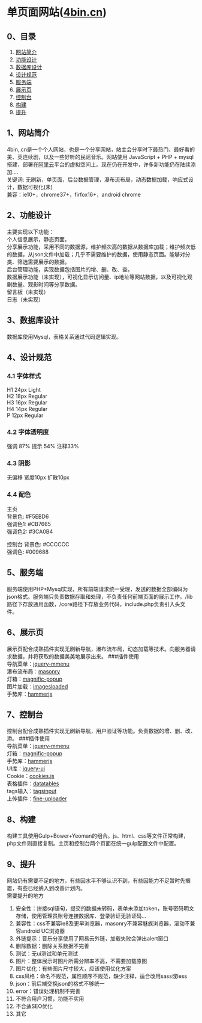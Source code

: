 单页面网站([4bin.cn](http://4bin.cn))
========================================

## 0、目录

1. [网站简介](#user-content-head1)
2. [功能设计](#user-content-head2)
3. [数据库设计](#user-content-head3)
4. [设计规范](#user-content-head4)
5. [服务端](#user-content-head5)
6. [展示页](#user-content-head6)
7. [控制台](#user-content-head7)
8. [构建](#user-content-head8)
9. [提升](#user-content-head9)

## 1、网站简介<h4 id="head1"></h4>
4bin,.cn是一个个人网站，也是一个分享网站，站主会分享时下最热门、最好看的美、英连续剧，以及一些好听的民谣音乐。网站使用 JavaScript + PHP + mysql 搭建，部署在[阿里云](https://www.aliyun.com)平台的虚拟空间上。现在仍在开发中，许多新功能仍在陆续添加....    
关键词: 无刷新，单页面，后台数据管理，瀑布流布局，动态数据加载，响应式设计，数据可视化(未)     
兼容：ie10+，chrome37+，firfox16+，android chrome      

## 2、功能设计<h4 id="head2"></h4>
主要实现以下功能：   
个人信息展示，静态页面。     
分享展示功能，采用不同的数据源，维护频次高的数据从数据库加载；维护频次低的数据，从json文件中加载；几乎不需要维护的数据，使用静态页面。能够对分类、筛选需要展示的数据。    
后台管理功能，实现数据包括图片的增、删、改、查。         
数据展示功能（未实现），可视化显示访问量、ip地址等网站数据，以及可视化观剧数量、观影时间等分享数据。        
留言板（未实现）           
日志（未实现）             

## 3、数据库设计<h4 id="head3"></h4>
数据库使用Mysql，表格关系通过代码逻辑实现。                 

## 4、设计规范<h4 id="head4"></h4>          
### 4.1 字体样式          
H1 24px Light           
H2 18px Regular          
H3 16px Regular         
H4 14px Regular          
P 12px Regular  

### 4.2 字体透明度
强调 87%     提示 54%     注释33%

### 4.3 阴影 
无偏移   宽度10px   扩散10px 
     
### 4.4 配色
主页   
背景色: #F5EBD6  
强调色1: #CB7665  
强调色2: #3CA0B4  

控制台
背景色: #CCCCCC  
强调色: #009688  

## 5、服务端<h4 id="head5"></h4>   
服务端使用PHP+Mysql实现，所有前端请求统一受理，发送的数据全部编码为json格式。服务端只负责数据存取和处理，不负责任何前端页面的展示工作。/lib路径下存放通用函数，/core路径下存放业务代码，include.php负责引入头文件。

## 6、展示页<h4 id="head6"></h4>  
展示页配合成熟插件实现无刷新导航，瀑布流布局，动态加载等技术。向服务器请求数据，并将获取的数据美美地展示出来。 
###插件使用  
导航菜单：[jquery-mmenu](http://mmenu.frebsite.nl/)    
瀑布流布局：[masonry](http://masonry.desandro.com/)    
灯箱：[magnific-popup](http://dimsemenov.com/plugins/magnific-popup/)    
图片加载：[imagesloaded](http://imagesloaded.desandro.com/)  
手势库：[hammerjs](http://hammerjs.github.io/)  

## 7、控制台<h4 id="head7"></h4>  
控制台配合成熟插件实现无刷新导航，用户验证等功能。负责数据的增、删、改、添。
###插件使用    
导航菜单：[jquery-mmenu](http://mmenu.frebsite.nl/)   
灯箱：[magnific-popup](http://dimsemenov.com/plugins/magnific-popup/)    
手势库：[hammerjs](http://hammerjs.github.io/)   
UI库：[jquery-ui](http://jqueryui.com/)    
Cookie：[cookies.js](https://github.com/franciscop/cookies.js)  
表格插件：[datatables](https://datatables.net/)  
tags输入：[tagsinput](http://jquery-plugins.net/bootstrap-tags-input)  
上传插件：[fine-uploader](http://fineuploader.com/)

## 8、构建<h4 id="head8"></h4>  
构建工具使用Gulp+Bower+Yeoman的组合。js、html、css等文件正常构建，php文件则直接复制。主页和控制台两个页面在统一gulp配置文件中配置。

## 9、提升<h4 id="head9"></h4>  
网站仍有需要不足的地方，有些因水平不够认识不到，有些因能力不足暂时先搁置，有些已经纳入到改善计划内。  
需要提升的地方  
1. 安全性：拼接sql语句，提交的数据未转码，表单未添加token，账号密码明文存储，使用管理员账号连接数据库、登录验证无验证码...  
2. 兼容性：css不兼容ie8及更早浏览器，masonry不兼容魅族浏览器，滚动不兼容android UC浏览器  
3. 外链提示：音乐分享使用了网易云外链，加载失败会弹出alert窗口    
4. 删除数据：删除关系数据不完善  
5. 测试：无ui测试和单元测试  
6. 图片：整体展示时图片所需分辨率不高，不需要加载原图  
7. 图片优化：有些图片尺寸较大，应该使用优化方案  
8. css风格：命名不规范，属性顺序不规范，缺少注释，适合改用sass或less  
9. json：前后端交换json的格式不够统一  
10. error：错误处理机制不完善  
11. 不符合用户习惯，功能不实用
12. 不合适SEO优化
13. 其它  
